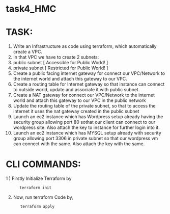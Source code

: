 # task4_HMC

# TASK:
1. Write an Infrastructure as code using terraform, which automatically create a VPC.
2. In that VPC we have to create 2 subnets:
1. public subnet [ Accessible for Public World! ]
2. private subnet [ Restricted for Public World! ]
3. Create a public facing internet gateway for connect our VPC/Network to the internet world and attach this gateway to our VPC.
4. Create a routing table for Internet gateway so that instance can connect to outside world, update and associate it with public subnet.
5. Create a NAT gateway for connect our VPC/Network to the internet world and attach this gateway to our VPC in the public network
6. Update the routing table of the private subnet, so that to access the internet it uses the nat gateway created in the public subnet
7. Launch an ec2 instance which has Wordpress setup already having the security group allowing port 80 sothat our client can connect to our wordpress site. Also attach the key to instance for further login into it.
8. Launch an ec2 instance which has MYSQL setup already with security group allowing port 3306 in private subnet so that our wordpress vm can connect with the same. Also attach the key with the same.

# CLI COMMANDS:
1 ) Firstly Initialize Terraform by

          terraform init 


2) Now, run terraform Code by,

          terraform apply
